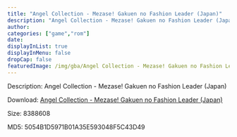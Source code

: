 ```yaml
---
title: "Angel Collection - Mezase! Gakuen no Fashion Leader (Japan)"
description: "Angel Collection - Mezase! Gakuen no Fashion Leader (Japan)"
author: 
categories: ["game","rom"]
date: 
displayInList: true
displayInMenu: false
dropCap: false
featuredImage: /img/gba/Angel Collection - Mezase! Gakuen no Fashion Leader [Japan].jpg
---
```


Description: Angel Collection - Mezase! Gakuen no Fashion Leader (Japan)

Download: <a style="text-decoration:underline;" href="https://mega.nz/#!vOBmSKzK!HVq10mG4h-MfEK-3wDVqONWOhkyTNG1ZVnhUHije0Ck" target = "_blank" rel = "nofollow" > Angel Collection - Mezase! Gakuen no Fashion Leader (Japan)</a>

Size: 8388608

MD5: 5054B1D5971B01A35E593048F5C43D49

